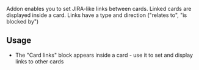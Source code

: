 Addon enables you to set JIRA-like links between cards. 
Linked cards are displayed inside a card.
Links have a type and direction ("relates to", "is blocked by")

Usage
-----
* The "Card links" block appears inside a card - use it to set and display links to other cards

